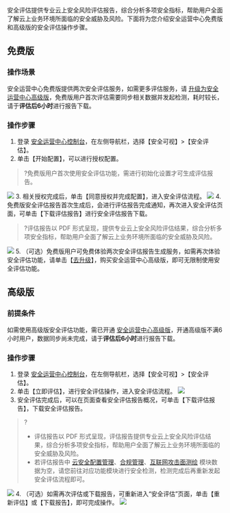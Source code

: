 安全评估提供专业云上安全风险评估报告，综合分析多项安全指标，帮助用户全面了解云上业务环境所⾯临的安全威胁及⻛险。下面将为您介绍安全运营中心免费版和高级版的安全评估操作步骤。
## 免费版
### 操作场景
安全运营中心免费版提供两次安全评估服务，如需更多评估服务，请 [升级为安全运营中心高级版](https://buy.cloud.tencent.com/soc)，免费版用户首次评估需要同步相关数据并发起检测，耗时较长，请于**评估后6小时**进行报告下载。
### 操作步骤
1. 登录 [安全运营中心控制台](https://console.cloud.tencent.com/ssav2/safereport)，在左侧导航栏，选择【安全可视】>【安全评估】。
2. 单击【开始配置】，可以进行授权配置。
>?免费版用户首次使用安全评估功能，需进行初始化设置才可生成评估报告。
>
![](https://main.qcloudimg.com/raw/df6fbbb01a927b8b7fb5790b6ec92a24.png)
3. 相关授权完成后，单击【同意授权并完成配置】，进入安全评估流程。
![](https://main.qcloudimg.com/raw/e83c838f7602e80f72ea08e4999d8819.png)
4. 免费版安全评估报告首次生成后，会进行评估报告完成通知，再次进入安全评估页面，可单击【下载评估报告】进行安全评估报告下载。
>?评估报告以 PDF 形式呈现，提供专业云上安全风险评估结果，综合分析多项安全指标，帮助用户全面了解云上业务环境所⾯临的安全威胁及⻛险。
>
![](https://main.qcloudimg.com/raw/4d2a869f60d0a58fa0f0d48550bbbc7d.png)
5. （可选）免费版用户可免费体验两次安全评估报告生成服务，如需再次体验安全评估功能，请单击【[去升级](https://buy.cloud.tencent.com/soc)】，购买安全运营中心高级版，即可无限制使用安全评估功能。

## 高级版
### 前提条件
如需使用高级版安全评估功能，需已开通 [安全运营中心高级版](https://buy.cloud.tencent.com/soc)，开通高级版不满6小时用户，数据同步尚未完成，请于**评估后6小时**进行报告下载。
### 操作步骤
1. 登录 [安全运营中心控制台](https://console.cloud.tencent.com/ssav2/safereport)，在左侧导航栏，选择【安全可视】>【安全评估】。
2. 单击【立即评估】，进行安全评估操作，进入安全评估流程。
![](https://main.qcloudimg.com/raw/b15b3c6b7e1c17cdb036fdd9f447fbd4.png)
3. 安全评估完成后，可以在页面查看安全评估报告概况，可单击【下载评估报告】，下载安全评估报告。
>?
>- 评估报告以 PDF 形式呈现，评估报告提供专业云上安全风险评估结果，综合分析多项安全指标，帮助用户全面了解云上业务环境所⾯临的安全威胁及⻛险。
>- 若评估报告中 [云安全配置管理](https://console.cloud.tencent.com/ssav2/config)、[合规管理](https://console.cloud.tencent.com/ssav2/compliance)、[互联网攻击面测绘](https://console.cloud.tencent.com/ssav2/assetmap) 模块数据为空，请您前往对应功能模块进行安全检测，检测完成后再重新发起安全评估流程即可。
>
![](https://main.qcloudimg.com/raw/ae24bf712ce1ce81b131d59f983bc1c3.png)
4. （可选）如需再次评估或下载报告，可重新进入“安全评估”页面，单击【重新评估】或【下载报告】，即可完成操作。
![](https://main.qcloudimg.com/raw/5d9f3518ed0021677620df277cd772bf.png)
